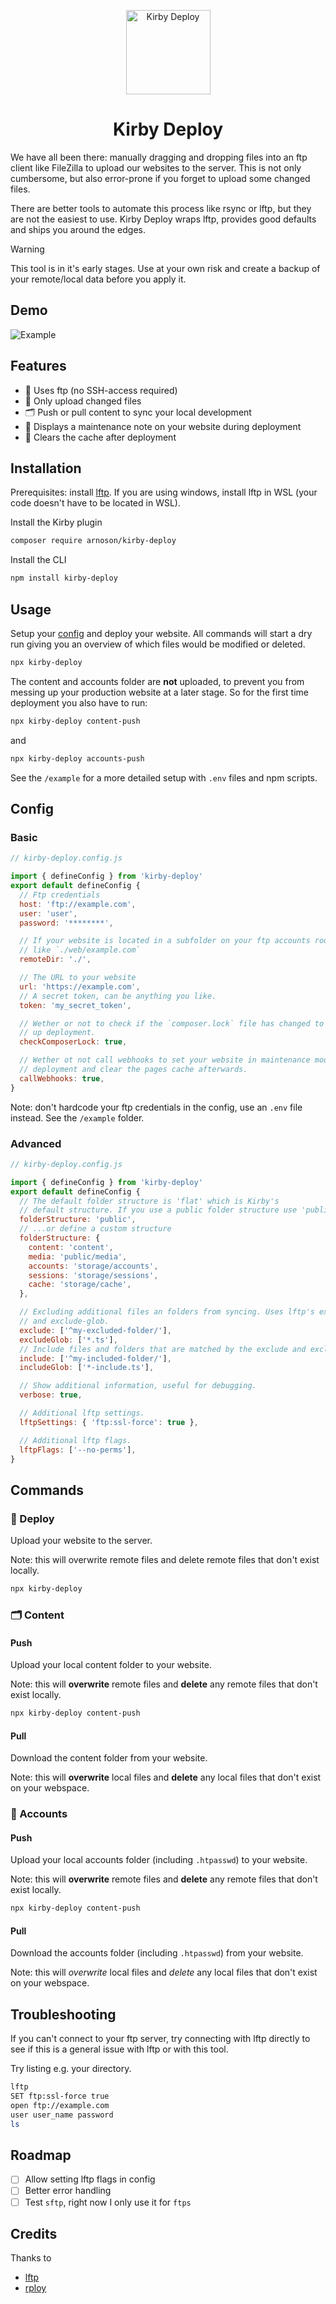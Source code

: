 <p align="center">
  <img src="./.github/kirby-deploy-logo.svg"
 alt="Kirby Deploy" width="135" height="135">
</p>

<h1 align="center">Kirby Deploy</h1>

We have all been there: manually dragging and dropping files into an ftp client like FileZilla to upload our websites to the server. This is not only cumbersome, but also error-prone if you forget to upload some changed files.

There are better tools to automate this process like rsync or lftp, but they are not the easiest to use. Kirby Deploy wraps lftp, provides good defaults and ships you around the edges.

> [!WARNING]  
> This tool is in it's early stages. Use at your own risk and create a backup of your remote/local data before you apply it.

## Demo

![Example](./.github/kirby-deploy-demo.svg)

## Features

- 📡 Uses ftp (no SSH-access required)
- 🌟 Only upload changed files
- 🗂️ Push or pull content to sync your local development
- 🚧 Displays a maintenance note on your website during deployment
- 🧹 Clears the cache after deployment

## Installation

Prerequisites: install [lftp](https://lftp.yar.ru/). If you are using windows, install lftp in WSL (your code doesn't have to be located in WSL).

Install the Kirby plugin

```sh
composer require arnoson/kirby-deploy
```

Install the CLI

```sh
npm install kirby-deploy
```

## Usage

Setup your [config](#config) and deploy your website. All commands will start a dry run giving you an overview of which files would be modified or deleted.

```sh
npx kirby-deploy
```

The content and accounts folder are **not** uploaded, to prevent you from messing up your production website at a later stage. So for the first time deployment you also have to run:

```sh
npx kirby-deploy content-push
```

and

```sh
npx kirby-deploy accounts-push
```

See the `/example` for a more detailed setup with `.env` files and npm scripts.

## Config

### Basic

```js
// kirby-deploy.config.js

import { defineConfig } from 'kirby-deploy'
export default defineConfig {
  // Ftp credentials
  host: 'ftp://example.com',
  user: 'user',
  password: '********',

  // If your website is located in a subfolder on your ftp accounts root folder,
  // like `./web/example.com`
  remoteDir: './',

  // The URL to your website
  url: 'https://example.com',
  // A secret token, can be anything you like.
  token: 'my_secret_token',

  // Wether or not to check if the `composer.lock` file has changed to speed
  // up deployment.
  checkComposerLock: true,

  // Wether ot not call webhooks to set your website in maintenance mode during
  // deployment and clear the pages cache afterwards.
  callWebhooks: true,
}
```

Note: don't hardcode your ftp credentials in the config, use an `.env` file instead. See the `/example` folder.

### Advanced

```js
// kirby-deploy.config.js

import { defineConfig } from 'kirby-deploy'
export default defineConfig {
  // The default folder structure is 'flat' which is Kirby's
  // default structure. If you use a public folder structure use 'public'...
  folderStructure: 'public',
  // ...or define a custom structure
  folderStructure: {
    content: 'content',
    media: 'public/media',
    accounts: 'storage/accounts',
    sessions: 'storage/sessions',
    cache: 'storage/cache',
  },

  // Excluding additional files an folders from syncing. Uses lftp's exclude
  // and exclude-glob.
  exclude: ['^my-excluded-folder/'],
  excludeGlob: ['*.ts'],
  // Include files and folders that are matched by the exclude and exclude-glob.
  include: ['^my-included-folder/'],
  includeGlob: ['*-include.ts'],

  // Show additional information, useful for debugging.
  verbose: true,

  // Additional lftp settings.
  lftpSettings: { 'ftp:ssl-force': true },

  // Additional lftp flags.
  lftpFlags: ['--no-perms'],
}
```

## Commands

### 🚀 Deploy

Upload your website to the server.

Note: this will overwrite remote files and delete remote files that don't exist locally.

```sh
npx kirby-deploy
```

### 🗂️ Content

#### Push

Upload your local content folder to your website.

Note: this will **overwrite** remote files and **delete** any remote files that don't exist locally.

```sh
npx kirby-deploy content-push
```

#### Pull

Download the content folder from your website.

Note: this will **overwrite** local files and **delete** any local files that don't exist on your webspace.

### 🔑 Accounts

#### Push

Upload your local accounts folder (including `.htpasswd`) to your website.

Note: this will **overwrite** remote files and **delete** any remote files that don't exist locally.

```sh
npx kirby-deploy content-push
```

#### Pull

Download the accounts folder (including `.htpasswd`) from your website.

Note: this will _overwrite_ local files and _delete_ any local files that don't exist on your webspace.

## Troubleshooting

If you can't connect to your ftp server, try connecting with lftp directly to see if this is a general issue with lftp or with this tool.

Try listing e.g. your directory.

```sh
lftp
SET ftp:ssl-force true
open ftp://example.com
user user_name password
ls
```

## Roadmap

- [ ] Allow setting lftp flags in config
- [ ] Better error handling
- [ ] Test `sftp`, right now I only use it for `ftps`

## Credits

Thanks to

- [lftp](https://lftp.yar.ru/)
- [rploy](https://github.com/jongacnik/rploy)
